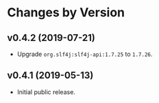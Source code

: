 # Changes by Version

## v0.4.2 (2019-07-21)
* Upgrade `org.slf4j:slf4j-api:1.7.25` to `1.7.26`.

## v0.4.1 (2019-05-13)
* Initial public release.